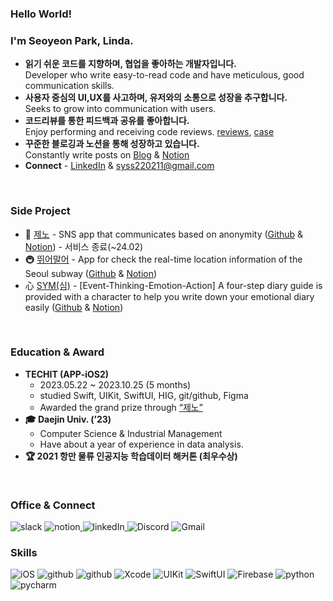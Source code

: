 ### Hello World!

### I'm Seoyeon Park, Linda.
- **읽기 쉬운 코드를 지향하며, 협업을 좋아하는 개발자입니다.**  
    Developer who write easy-to-read code and have meticulous, good communication skills.
- **사용자 중심의 UI,UX를 사고하며, 유저와의 소통으로 성장을 추구합니다.**  
    Seeks to grow into communication with users.
- **코드리뷰를 통한 피드백과 공유를 좋아합니다.**   
    Enjoy performing and receiving code reviews.
    [reviews](https://github.com/Good-MoGong/SYM/pulls?q=is%3Apr+is%3Aclosed), [case](https://github.com/Good-MoGong/SYM/pull/131)
- **꾸준한 블로깅과 노션을 통해 성장하고 있습니다.**  
    Constantly write posts on [Blog](https://sy-catbutler.tistory.com/) & [Notion](https://ballistic-dollar-2f4.notion.site/iOS-3525b0f1ae9d4e738a71d418d2ed4b4f)
- **Connect** - [LinkedIn](https://www.linkedin.com/in/0linda1) & syss220211@gmail.com

<br>

### Side Project
- 📱 [제노](https://apps.apple.com/kr/app/%EC%A0%9C%EB%85%B8/id6471948555) - SNS app that communicates based on anonymity ([Github](https://github.com/APP-iOS2/ZENO-iOS) & [Notion](https://ballistic-dollar-2f4.notion.site/Zeno-06025a49a8114b4ea94bb54786bf4324)) - 서비스 종료(~24.02)
- 🚇 [뛰어말어](https://apps.apple.com/kr/app/%EB%9B%B0%EC%96%B4%EB%A7%90%EC%96%B4/id6474415798) - App for check the real-time location information of the Seoul subway ([Github](https://github.com/MetroMates/metroCity) & [Notion](https://ballistic-dollar-2f4.notion.site/b668c532b0af43dd8c25c954484d67f2))
- ⼼ [SYM(심)](https://apps.apple.com/kr/app/sym-%EC%8B%AC-speak-your-mind/id6479210995) - [Event-Thinking-Emotion-Action] A four-step diary guide is provided with a character to help you write down your emotional diary easily ([Github](https://github.com/Good-MoGong/SYM) & [Notion](https://ballistic-dollar-2f4.notion.site/Speak-You-Mind-2b73719aead6464495617ca727b00f78?pvs=74))  

<br>

### Education & Award
- **TECHIT (APP-iOS2)**
	- 2023.05.22 ~ 2023.10.25 (5 months)
	- studied Swift, UIKit, SwiftUI, HIG, git/github, Figma
	- Awarded the grand prize through [“제노”](https://apps.apple.com/kr/app/%EC%A0%9C%EB%85%B8/id6471948555)
- **🎓 Daejin Univ. (’23)**
	- Computer Science & Industrial Management
	- Have about a year of experience in data analysis.
 - **🏆 2021 항만 물류 인공지능 학습데이터 해커톤 (최우수상)**


<br>

### Office & Connect
![slack](https://img.shields.io/badge/Slack-4A154B?style=for-the-badge&logo=slack&logoColor=white) ![notion](https://img.shields.io/badge/Notion-000000?style=for-the-badge&logo=notion&logoColor=white)[ ](https://url.kr/qgnjtb) ![linkedIn](https://img.shields.io/badge/LinkedIn-0077B5?style=for-the-badge&logo=linkedin&logoColor=white)[ ](https://www.linkedin.com/in/0linda1) ![Discord](https://img.shields.io/badge/Discord-7289DA?style=for-the-badge&logo=discord&logoColor=white)  ![Gmail](https://img.shields.io/badge/Gmail-D14836?style=for-the-badge&logo=gmail&logoColor=white)


### Skills
![iOS](https://img.shields.io/badge/iOS-000000?style=for-the-badge&logo=ios&logoColor=white) ![github](https://camo.githubusercontent.com/d282840f187c18e9dd8df82df0b7ac808ce1381295b5cf5365cef71cacf27a21/68747470733a2f2f696d672e736869656c64732e696f2f62616467652f53776966742d4630353133383f7374796c653d666c61742d737175617265266c6f676f3d5377696674266c6f676f436f6c6f723d7768697465)  ![github](https://camo.githubusercontent.com/73b945cf4e964d7f10a4d8ebf0cdcdb710f350c86dfdae3ba4f8d65105aa5efc/68747470733a2f2f696d672e736869656c64732e696f2f62616467652f4769742d4630353033323f7374796c653d666c61742d737175617265266c6f676f3d476974266c6f676f436f6c6f723d7768697465) 
![Xcode](https://img.shields.io/badge/Xcode-147EFB?style=flat-square&logo=Xcode&logoColor=white)  ![UIKit](https://camo.githubusercontent.com/d8e5cdcf7a1ad54f03afd43c6c2bf58b186ca03fb315bcd1febe6d2060e28ffe/68747470733a2f2f696d672e736869656c64732e696f2f62616467652f55494b69742d3233393646333f7374796c653d666c61742d737175617265266c6f676f3d55494b6974266c6f676f436f6c6f723d7768697465)  ![SwiftUI](https://camo.githubusercontent.com/3cd941175d15ab00992c96d3e3161a80739b5944666534edfb9dad92a0670850/68747470733a2f2f696d672e736869656c64732e696f2f62616467652f537769667455492d3243363842353f267374796c653d666c61742d737175617265266c6f676f3d5377696674266c6f676f436f6c6f723d7768697465) ![Firebase](https://img.shields.io/badge/Firebase-FFCA28?style=flat-square&logo=firebase&logoColor=black) 
![python](https://img.shields.io/badge/Python-14354C?style=for-the-badge&logo=python&logoColor=white) ![pycharm](https://img.shields.io/badge/PyCharm-000000?style=flat-square&logo=PyCharm&logoColor=white)

